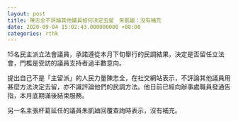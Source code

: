 ```yaml
---
layout: post
title: 陳志全不評論其他議員如何決定去留　朱凱廸：沒有補充
date: 2020-09-04 15:02:43.000000000 +08:00
categories: rthk
---
```


15名民主派立法會議員，承諾遵從本月下旬舉行的民調結果，決定是否留任立法會，門檻是受訪的議員支持者過半數意向。

提出自己不是「主留派」的人民力量陳志全，在社交網站表示，不評論其他議員用甚麼方法決定去留，亦不識評論他們的民調方法。他日前已經向辦事處職員發通告指，本月底期滿後結束服務。

另一名主張杯葛延任的議員朱凱廸回覆查詢時表示，沒有補充。

